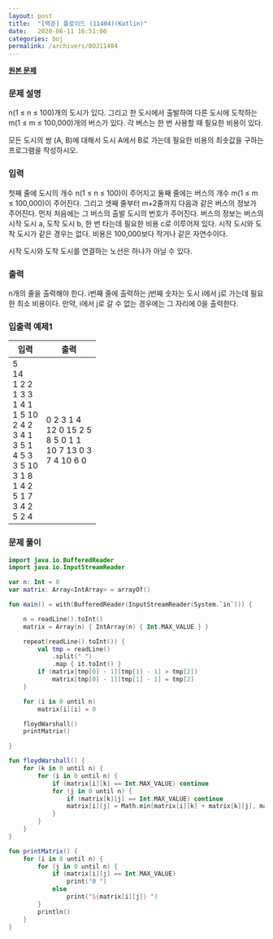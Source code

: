 ```yaml
---
layout: post
title:  "[백준] 플로이드 (11404)(Kotlin)"
date:   2020-06-11 16:51:00
categories: boj
permalink: /archivers/BOJ11404
---
```


**[원본 문제](https://www.acmicpc.net/problem/11404)**

### 문제 설명

n(1 ≤ n ≤ 100)개의 도시가 있다. 그리고 한 도시에서 출발하여 다른 도시에 도착하는 m(1 ≤ m ≤ 100,000)개의 버스가 있다. 각 버스는 한 번 사용할 때 필요한 비용이 있다.

모든 도시의 쌍 (A, B)에 대해서 도시 A에서 B로 가는데 필요한 비용의 최솟값을 구하는 프로그램을 작성하시오.

### 입력

첫째 줄에 도시의 개수 n(1 ≤ n ≤ 100)이 주어지고 둘째 줄에는 버스의 개수 m(1 ≤ m ≤ 100,000)이 주어진다. 그리고 셋째 줄부터 m+2줄까지 다음과 같은 버스의 정보가 주어진다. 먼저 처음에는 그 버스의 출발 도시의 번호가 주어진다. 버스의 정보는 버스의 시작 도시 a, 도착 도시 b, 한 번 타는데 필요한 비용 c로 이루어져 있다. 시작 도시와 도착 도시가 같은 경우는 없다. 비용은 100,000보다 작거나 같은 자연수이다.

시작 도시와 도착 도시를 연결하는 노선은 하나가 아닐 수 있다.


### 출력

n개의 줄을 출력해야 한다. i번째 줄에 출력하는 j번째 숫자는 도시 i에서 j로 가는데 필요한 최소 비용이다. 만약, i에서 j로 갈 수 없는 경우에는 그 자리에 0을 출력한다.


### 입출력 예제1

|입력|출력|
|-----|-----|
|5<br>14<br>1 2 2<br>1 3 3<br>1 4 1<br>1 5 10<br>2 4 2<br>3 4 1<br>3 5 1<br>4 5 3<br>3 5 10<br>3 1 8<br>1 4 2<br>5 1 7<br>3 4 2<br>5 2 4|0 2 3 1 4<br>12 0 15 2 5<br>8 5 0 1 1<br>10 7 13 0 3<br>7 4 10 6 0|


### 문제 풀이

```kotlin
import java.io.BufferedReader
import java.io.InputStreamReader

var n: Int = 0
var matrix: Array<IntArray> = arrayOf()

fun main() = with(BufferedReader(InputStreamReader(System.`in`))) {

    n = readLine().toInt()
    matrix = Array(n) { IntArray(n) { Int.MAX_VALUE } }

    repeat(readLine().toInt()) {
        val tmp = readLine()
            .split(" ")
            .map { it.toInt() }
        if (matrix[tmp[0] - 1][tmp[1] - 1] > tmp[2])
            matrix[tmp[0] - 1][tmp[1] - 1] = tmp[2]
    }

    for (i in 0 until n)
        matrix[i][i] = 0

    floydWarshall()
    printMatrix()

}

fun floydWarshall() {
    for (k in 0 until n) {
        for (i in 0 until n) {
            if (matrix[i][k] == Int.MAX_VALUE) continue
            for (j in 0 until n) {
                if (matrix[k][j] == Int.MAX_VALUE) continue
                matrix[i][j] = Math.min(matrix[i][k] + matrix[k][j], matrix[i][j])
            }
        }
    }
}

fun printMatrix() {
    for (i in 0 until n) {
        for (j in 0 until n) {
            if (matrix[i][j] == Int.MAX_VALUE)
                print("0 ")
            else
                print("${matrix[i][j]} ")
        }
        println()
    }
}
```
